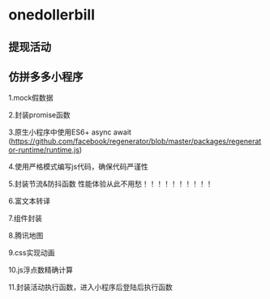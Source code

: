 # onedollerbill  

## 提现活动  
## 仿拼多多小程序  

1.mock假数据  

2.封装promise函数  

3.原生小程序中使用ES6+ async await (https://github.com/facebook/regenerator/blob/master/packages/regenerator-runtime/runtime.js)  

4.使用严格模式编写js代码，确保代码严谨性  

5.封装节流&防抖函数 性能体验从此不用愁！！！！！！！！！！  

6.富文本转译  

7.组件封装  

8.腾讯地图  

9.css实现动画  

10.js浮点数精确计算  

11.封装活动执行函数，进入小程序后登陆后执行函数

